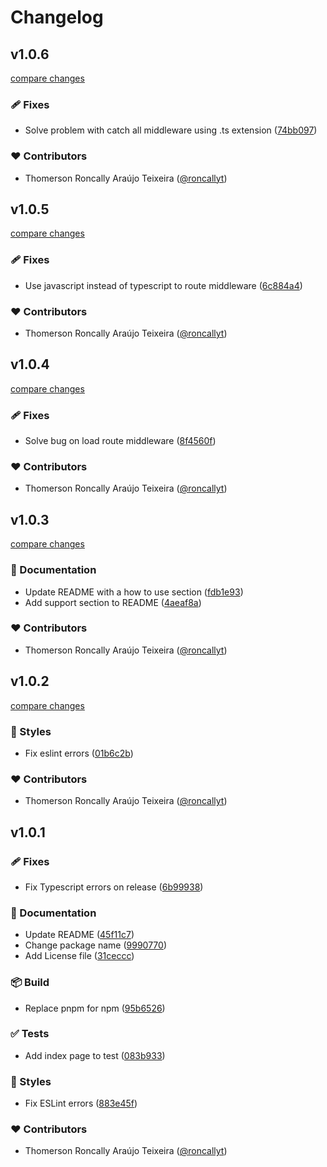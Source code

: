 # Changelog


## v1.0.6

[compare changes](https://github.com/roncallyt/nuxt-maintenizr/compare/v1.0.5...v1.0.6)

### 🩹 Fixes

- Solve problem with catch all middleware using .ts extension ([74bb097](https://github.com/roncallyt/nuxt-maintenizr/commit/74bb097))

### ❤️ Contributors

- Thomerson Roncally Araújo Teixeira ([@roncallyt](https://github.com/roncallyt))

## v1.0.5

[compare changes](https://github.com/roncallyt/nuxt-maintenizr/compare/v1.0.4...v1.0.5)

### 🩹 Fixes

- Use javascript instead of typescript to route middleware ([6c884a4](https://github.com/roncallyt/nuxt-maintenizr/commit/6c884a4))

### ❤️ Contributors

- Thomerson Roncally Araújo Teixeira ([@roncallyt](https://github.com/roncallyt))

## v1.0.4

[compare changes](https://github.com/roncallyt/nuxt-maintenizr/compare/v1.0.3...v1.0.4)

### 🩹 Fixes

- Solve bug on load route middleware ([8f4560f](https://github.com/roncallyt/nuxt-maintenizr/commit/8f4560f))

### ❤️ Contributors

- Thomerson Roncally Araújo Teixeira ([@roncallyt](https://github.com/roncallyt))

## v1.0.3

[compare changes](https://github.com/roncallyt/nuxt-maintenizr/compare/v1.0.2...v1.0.3)

### 📖 Documentation

- Update README with a how to use section ([fdb1e93](https://github.com/roncallyt/nuxt-maintenizr/commit/fdb1e93))
- Add support section to README ([4aeaf8a](https://github.com/roncallyt/nuxt-maintenizr/commit/4aeaf8a))

### ❤️ Contributors

- Thomerson Roncally Araújo Teixeira ([@roncallyt](https://github.com/roncallyt))

## v1.0.2

[compare changes](https://github.com/roncallyt/nuxt-maintenizr/compare/v1.0.1...v1.0.2)

### 🎨 Styles

- Fix eslint errors ([01b6c2b](https://github.com/roncallyt/nuxt-maintenizr/commit/01b6c2b))

### ❤️ Contributors

- Thomerson Roncally Araújo Teixeira ([@roncallyt](https://github.com/roncallyt))

## v1.0.1


### 🩹 Fixes

- Fix Typescript errors on release ([6b99938](https://github.com/roncallyt/nuxt-maintenizr/commit/6b99938))

### 📖 Documentation

- Update README ([45f11c7](https://github.com/roncallyt/nuxt-maintenizr/commit/45f11c7))
- Change package name ([9990770](https://github.com/roncallyt/nuxt-maintenizr/commit/9990770))
- Add License file ([31ceccc](https://github.com/roncallyt/nuxt-maintenizr/commit/31ceccc))

### 📦 Build

- Replace pnpm for npm ([95b6526](https://github.com/roncallyt/nuxt-maintenizr/commit/95b6526))

### ✅ Tests

- Add index page to test ([083b933](https://github.com/roncallyt/nuxt-maintenizr/commit/083b933))

### 🎨 Styles

- Fix ESLint errors ([883e45f](https://github.com/roncallyt/nuxt-maintenizr/commit/883e45f))

### ❤️ Contributors

- Thomerson Roncally Araújo Teixeira ([@roncallyt](https://github.com/roncallyt))

